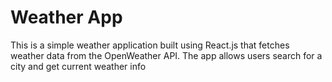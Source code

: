 # Weather App
This is a simple weather application built using React.js that fetches weather data from the OpenWeather API. The app allows users search for a city and get current weather info


